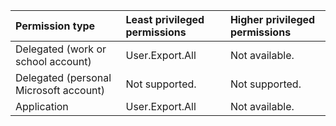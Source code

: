 |Permission type|Least privileged permissions|Higher privileged permissions|
|:---|:---|:---|
|Delegated (work or school account)|User.Export.All|Not available.|
|Delegated (personal Microsoft account)|Not supported.|Not supported.|
|Application|User.Export.All|Not available.|